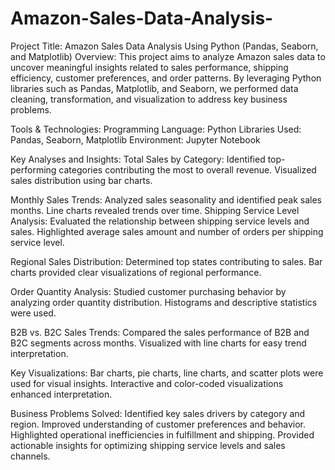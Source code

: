 # Amazon-Sales-Data-Analysis-
Project Title: Amazon Sales Data Analysis Using Python (Pandas, Seaborn, and Matplotlib)
Overview:
This project aims to analyze Amazon sales data to uncover meaningful insights related to sales performance, shipping efficiency, customer preferences, and order patterns. By leveraging Python libraries such as Pandas, Matplotlib, and Seaborn, we performed data cleaning, transformation, and visualization to address key business problems.

Tools & Technologies:
Programming Language: Python
Libraries Used: Pandas, Seaborn, Matplotlib
Environment: Jupyter Notebook

Key Analyses and Insights:
Total Sales by Category:
Identified top-performing categories contributing the most to overall revenue.
Visualized sales distribution using bar charts.

Monthly Sales Trends:
Analyzed sales seasonality and identified peak sales months.
Line charts revealed trends over time.
Shipping Service Level Analysis:
Evaluated the relationship between shipping service levels and sales.
Highlighted average sales amount and number of orders per shipping service level.

Regional Sales Distribution:
Determined top states contributing to sales.
Bar charts provided clear visualizations of regional performance.

Order Quantity Analysis:
Studied customer purchasing behavior by analyzing order quantity distribution.
Histograms and descriptive statistics were used.

B2B vs. B2C Sales Trends:
Compared the sales performance of B2B and B2C segments across months.
Visualized with line charts for easy trend interpretation.

Key Visualizations:
Bar charts, pie charts, line charts, and scatter plots were used for visual insights.
Interactive and color-coded visualizations enhanced interpretation.

Business Problems Solved:
Identified key sales drivers by category and region.
Improved understanding of customer preferences and behavior.
Highlighted operational inefficiencies in fulfillment and shipping.
Provided actionable insights for optimizing shipping service levels and sales channels.
